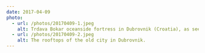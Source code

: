 ```yaml
---
date: 2017-04-09
photo:
  - url: /photos/20170409-1.jpeg
    alt: Trdava Bokar oceanside fortress in Dubrovnik (Croatia), as seen from Dubrovnik West Harbour
  - url: /photos/20170409-2.jpeg
    alt: The rooftops of the old city in Dubrovnik.
---
```

